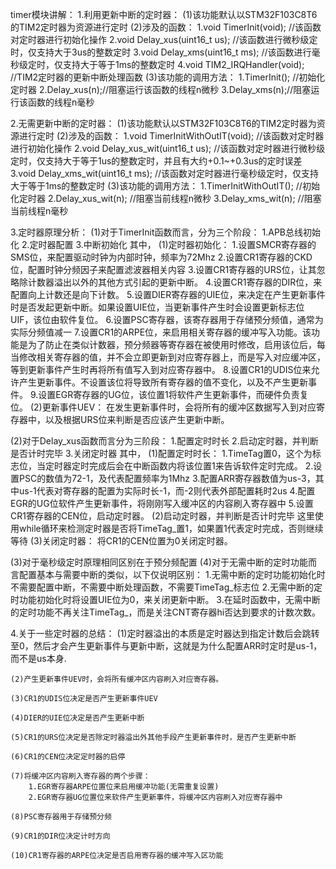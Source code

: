 timer模块讲解：
1.利用更新中断的定时器：
    (1)该功能默认以STM32F103C8T6的TIM2定时器为资源进行定时
    (2)涉及的函数：
        1.void TimerInit(void); //该函数对定时器进行初始化操作
        2.void Delay_xus(uint16_t us); //该函数进行微秒级定时，仅支持大于3us的整数定时
        3.void Delay_xms(uint16_t ms); //该函数进行毫秒级定时，仅支持大于等于1ms的整数定时
        4.void TIM2_IRQHandler(void); //TIM2定时器的更新中断处理函数
    (3)该功能的调用方法：
        1.TimerInit(); //初始化定时器
        2.Delay_xus(n);//阻塞运行该函数的线程n微秒
        3.Delay_xms(n);//阻塞运行该函数的线程n毫秒


2.无需更新中断的定时器：
    (1)该功能默认以STM32F103C8T6的TIM2定时器为资源进行定时
    (2)涉及的函数：
        1.void TimerInitWithOutIT(void); //该函数对定时器进行初始化操作
        2.void Delay_xus_wit(uint16_t us); //该函数对定时器进行微秒级定时，仅支持大于等于1us的整数定时，并且有大约+0.1~+0.3us的定时误差
        3.void Delay_xms_wit(uint16_t ms); //该函数对定时器进行毫秒级定时，仅支持大于等于1ms的整数定时
    (3)该功能的调用方法：
        1.TimerInitWithOutIT(); //初始化定时器
        2.Delay_xus_wit(n); //阻塞当前线程n微秒
        3.Delay_xms_wit(n); //阻塞当前线程n毫秒

3.定时器原理分析：
(1)对于TimerInit函数而言，分为三个阶段：
    1.APB总线初始化
    2.定时器配置
    3.中断初始化
其中，
    (1)定时器初始化：
        1.设置SMCR寄存器的SMS位，来配置驱动时钟为内部时钟，频率为72Mhz
        2.设置CR1寄存器的CKD位，配置时钟分频因子来配置滤波器相关内容
        3.设置CR1寄存器的URS位，让其忽略除计数器溢出以外的其他方式引起的更新中断。
        4.设置CR1寄存器的DIR位，来配置向上计数还是向下计数。
        5.设置DIER寄存器的UIE位，来决定在产生更新事件时是否发起更新中断。如果设置UIE位，当更新事件产生时会设置更新标志位UIF，该位由软件复位。
        6.设置PSC寄存器，该寄存器用于存储预分频值，通常为实际分频值减一
        7.设置CR1的ARPE位，来启用相关寄存器的缓冲写入功能。该功能是为了防止在类似计数器，预分频器等寄存器在被使用时修改，启用该位后，每当修改相关寄存器的值，并不会立即更新到对应寄存器上，而是写入对应缓冲区，等到更新事件产生时再将所有值写入到对应寄存器中。
        8.设置CR1的UDIS位来允许产生更新事件。不设置该位将导致所有寄存器的值不变化，以及不产生更新事件。
        9.设置EGR寄存器的UG位，该位置1将软件产生更新事件，而硬件负责复位。
    (2)更新事件UEV：
        在发生更新事件时，会将所有的缓冲区数据写入到对应寄存器中，以及根据URS位来判断是否应该产生更新中断。

(2)对于Delay_xus函数而言分为三阶段：
    1.配置定时时长
    2.启动定时器，并判断是否计时完毕
    3.关闭定时器
其中，
    (1)配置定时时长：
        1.TimeTag置0，这个为标志位，当定时器定时完成后会在中断函数内将该位置1来告诉软件定时完成。
        2.设置PSC的数值为72-1，及代表配置频率为1Mhz
        3.配置ARR寄存器数值为us-3，其中us-1代表对寄存器的配置为实际时长-1，而-2则代表外部配置耗时2us
        4.配置EGR的UG位软件产生更新事件，将刚刚写入缓冲区的内容刷入寄存器中
        5.设置CR1寄存器的CEN位，启动定时器。
    (2)启动定时器，并判断是否计时完毕
        这里使用while循环来检测定时器是否将TimeTag_置1，如果置1代表定时完成，否则继续等待
    (3)关闭定时器：
        将CR1的CEN位置为0关闭定时器。

(3)对于毫秒级定时原理相同区别在于预分频配置
(4)对于无需中断的定时功能而言配置基本与需要中断的类似，以下仅说明区别：
    1.无需中断的定时功能初始化时不需要配置中断，不需要中断处理函数，不需要TimeTag_标志位
    2.无需中断的定时功能初始化时将设置UIE位为0，来关闭更新中断。
    3.在延时函数中，无需中断的定时功能不再关注TimeTag_，而是关注CNT寄存器hi否达到要求的计数次数。

4.关于一些定时器的总结：
    (1)定时器溢出的本质是定时器达到指定计数后会跳转至0，然后才会产生更新事件与更新中断，这就是为什么配置ARR时定时是us-1，而不是us本身.
    
    (2)产生更新事件UEV时，会将所有缓冲区内容刷入对应寄存器。

    (3)CR1的UDIS位决定是否产生更新事件UEV

    (4)DIER的UIE位决定是否产生更新中断

    (5)CR1的URS位决定是否除定时器溢出外其他手段产生更新事件时，是否产生更新中断

    (6)CR1的CEN位决定定时器的启停

    (7)将缓冲区内容刷入寄存器的两个步骤：
        1.EGR寄存器ARPE位置位来启用缓冲功能(无需重复设置)
        2.EGR寄存器UG位置位来软件产生更新事件，将缓冲区内容刷入对应寄存器中
    
    (8)PSC寄存器用于存储预分频

    (9)CR1的DIR位决定计时方向

    (10)CR1寄存器的ARPE位决定是否启用寄存器的缓冲写入区功能
